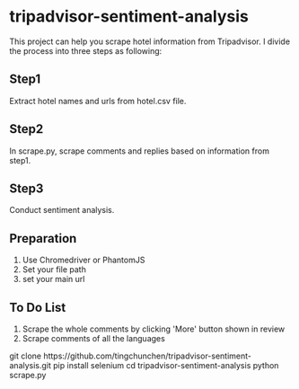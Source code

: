 # tripadvisor-sentiment-analysis
This project can help you scrape hotel information from Tripadvisor. I divide the process into three steps as following:
## Step1
 Extract hotel names and urls from hotel.csv file.
## Step2
 In scrape.py, scrape comments and replies based on information from step1.
## Step3
 Conduct sentiment analysis.

## Preparation 
1. Use Chromedriver or PhantomJS
2. Set your file path
3. set your main url
 
## To Do List
1. Scrape the whole comments by clicking 'More' button shown in review
2. Scrape comments of all the languages


<terminal>
git clone https://github.com/tingchunchen/tripadvisor-sentiment-analysis.git
pip install selenium
cd tripadvisor-sentiment-analysis
python scrape.py
